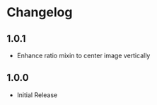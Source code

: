# Changelog

## 1.0.1

- Enhance ratio mixin to center image vertically

## 1.0.0

- Initial Release